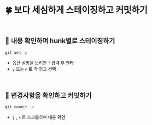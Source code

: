 # 🍀 보다 세심하게 스테이징하고 커밋하기

<br>

## 🧸 내용 확인하며 hunk별로 스테이징하기

```bash
git add -p
```

- 옵션 설명을 보려면 `?` 입력 후 엔터
- `y` 또는 `n` 로 각 헝크 선택

<br>

## 🧸 변경사항을 확인하고 커밋하기

```bash
git commit -v
```

- `j` , `k` 로 스크롤하며 내용 확인
